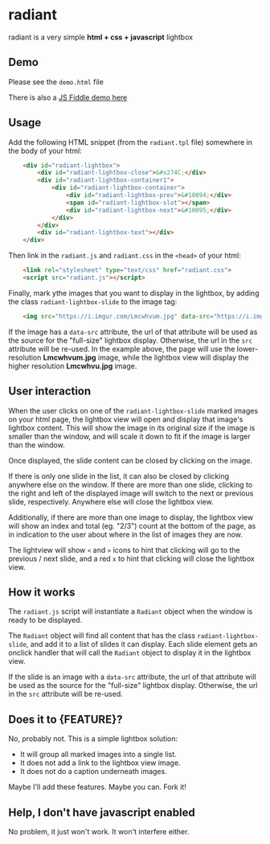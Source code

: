 # radiant
radiant is a very simple **html + css + javascript** lightbox

## Demo
Please see the `demo.html` file

There is also a [JS Fiddle demo here](https://jsfiddle.net/g0rb314/z43kjaqe/1/)


## Usage
Add the following HTML snippet (from the `radiant.tpl` file) somewhere in the body of your html:
```html
	<div id="radiant-lightbox">
	    <div id="radiant-lightbox-close">&#x274C;</div>
	    <div id="radiant-lightbox-container1">
	        <div id="radiant-lightbox-container">
	            <div id="radiant-lightbox-prev">&#10094;</div>
	            <span id="radiant-lightbox-slot"></span>
	            <div id="radiant-lightbox-next">&#10095;</div>
	        </div>
	    </div>
	    <div id="radiant-lightbox-text"></div>
	</div>
```

Then link in the `radiant.js` and `radiant.css` in the `<head>` of your html:
```html
    <link rel="stylesheet" type="text/css" href="radiant.css">
    <script src="radiant.js"></script>
```

Finally, mark ythe images that you want to display in the lightbox, by adding the class `radiant-lightbox-slide` to the image tag:
```html
	<img src="https://i.imgur.com/Lmcwhvum.jpg" data-src="https://i.imgur.com/Lmcwhvu.jpg" class="radiant-lightbox-slide">
```

If the image has a `data-src` attribute, the url of that attribute will be used as the source for the "full-size" lightbox display. Otherwise, the url in the `src` attribute will be re-used.
In the example above, the page will use the lower-resolution **Lmcwhvum.jpg** image, while the lightbox view will display the higher resolution **Lmcwhvu.jpg** image.

## User interaction

When the user clicks on one of the `radiant-lightbox-slide` marked images on your html page, the lightbox view will open and display that image's lightbox content. This will show the image in its original size if the image is smaller than the window, and will scale it down to fit if the image is larger than the window.

Once displayed, the slide content can be closed by clicking on the image.

If there is only one slide in the list, it can also be closed by clicking anywhere else on the window.
If there are more than one slide, clicking to the right and left of the displayed image will switch to the next or previous 
slide, respectively. Anywhere else will close the lightbox view.

Additionally, if there are more than one image to display, the lightbox view will show an index and total (eg. "2/3") count at the bottom of the page, as in indication to the user about where in the list of images they are now.

The lightview will show `<` and `>` icons to hint that clicking will go to the previous / next slide, and a red `x` to hint that clicking will close the lightbox view.

## How it works
The `radiant.js` script will instantiate a `Radiant` object when the window is ready to be displayed.

The `Radiant` object will find all content that has the class `radiant-lightbox-slide`, and add it to a list of slides it can display. Each slide element gets an onclick handler that will call the `Radiant` object to display it in the lightbox view.

If the slide is an image with a `data-src` attribute, the url of that attribute will be used as the source
for the "full-size" lightbox display. Otherwise, the url in the `src` attribute will be re-used.

## Does it to {FEATURE}?

No, probably not. This is a simple lightbox solution:

* It will group all marked images into a single list.
* It does not add a link to the lightbox view image.
* It does not do a caption underneath images.

Maybe I'll add these features. Maybe you can. Fork it!

## Help, I don't have javascript enabled
No problem, it just won't work. It won't interfere either.
